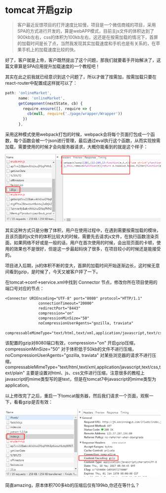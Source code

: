 # tomcat 开启gzip

> 客户最近反馈项目的打开速度比较慢，项目是一个微信商城的项目，采用SPA的方式进行开发的，算是webAPP模式，目前主js文件的体积达到了900kb左右，css的体积为100kb左右，这还是在按需加载的情况下，首屏的加载时间是长了点，当然我发现其实加载速度和手机也是有关系的，在苹果手机上的加载速度比较的快。

好了，客户就是上帝，客户既然提出了这个问题，那我们就要着手开始解决了，这篇文章算是SPA应用提升加载速度的一个教程吧！

其实在此之前我就已经意识到这个问题了，所以才做了按需加，按需加载只要在react-router中配置成这样就可以了：

```javascript
path: 'onlineMarket',
      name: 'onlineMarket',
      getComponent(nextState, cb) {
        require.ensure([], require => {
          cb(null, require('./page/wrapper/Wrapper'))
        })
      },
```

采用这种模式使用webpack打包的时候，webpack会将每个页面打包成一个函数，每个函数会被一个json进行管理，最后通过eval执行这个函数，从而实现按需加载，需要使用的时候才会向服务器请求，大概你能看到的就是这个样子：

![](../.gitbook/assets/gzip1.png)

其实这种方式只是分散了体积，用户在使用过程中，在遇到需要按需加载的模块，且该页面的js文件的体积比较大的时候，需要先去请求js文件，在执行函数渲染页面，如果网络不好或是一般的话，用户在首次使用的时候，会出现页面的卡顿，使用的效果也不是很好，但是这一步最起码快了很多，在项目较小的时候还是能接受的。

项目进入后期，js的体积不断的变大，首屏的加载时间开始逐渐边长，这时候无意间看到gzip，是时候了，今天又被客户抨了一下。

在tomcat-&gt;conf-&gt;service.xml中找到 Connector 节点，修改你所在项目使用的端口号对应的节点：

```markup
<Connector URIEncoding="UTF-8" port="8080" protocol="HTTP/1.1"
               connectionTimeout="20000"
               redirectPort="8443"
               compression="on"
               compressionMinSize="50"
               noCompressionUserAgents="gozilla, traviata"
               compressableMimeType="text/html,text/xml,application/javascript,text/css,text/plain"/>
```

该配置的gzip对8080端口有效，compression="on" 开启gzip压缩，compressionMinSize="50" 对于体积低于50kb的文件不进行压缩， noCompressionUserAgents="gozilla, traviata" 对某些浏览器的请求不进行压缩，compressableMimeType="text/html,text/xml,application/javascript,text/css,text/plain" 主要是设置对html、js、css文件进行压缩，注意很多的教程上javascript的mime类型写的是text，但是在tomcat7中javascript的mime类型为application。

以上修改完了之后，重启一下tomcat服务器，然后我们请求一个页面，观察一下，看看gzip是否有效：

![](../.gitbook/assets/gzip2.png)

简直amazing，原本体积700多kb的压缩后仅有199kb,你还在等什么？

